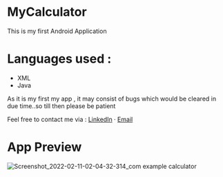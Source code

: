 # MyCalculator
This is my first Android Application 




# Languages used :
- XML
- Java




As it is my first my app , it may consist of bugs which would be cleared in due time..so till then please be patient

Feel free to contact me via :
<a href="https://www.linkedin.com/in/sanjay-mathew34">LinkedIn</a> · <a href="mailto:sanjay.mathewofficial2020@gmail.com">Email</a> 
</p>


# App Preview
![Screenshot_2022-02-11-02-04-32-314_com example calculator](https://user-images.githubusercontent.com/76899211/153492282-6b5b9286-5468-48b2-85a8-5671188e082d.jpg)

